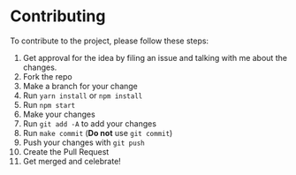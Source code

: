 # Contributing

To contribute to the project, please follow these steps:

1. Get approval for the idea by filing an issue and talking with me about the changes.
2. Fork the repo
3. Make a branch for your change
4. Run `yarn install` or `npm install`
5. Run `npm start`
6. Make your changes
7. Run `git add -A` to add your changes
8. Run `make commit` (**Do not** use `git commit`)
9. Push your changes with `git push`
10. Create the Pull Request
11. Get merged and celebrate!
